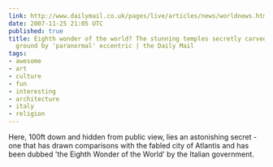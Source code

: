 ```yaml
---
link: http://www.dailymail.co.uk/pages/live/articles/news/worldnews.html?in_article_id=495538&in_page_id=1811
date: 2007-11-25 21:05 UTC
published: true
title: Eighth wonder of the world? The stunning temples secretly carved out below
  ground by 'paranormal' eccentric | the Daily Mail
tags:
- awesome
- art
- culture
- fun
- interesting
- architecture
- italy
- religion
---
```


Here, 100ft down and hidden from public view, lies an astonishing secret - one that has drawn comparisons with the fabled city of Atlantis and has been dubbed 'the Eighth Wonder of the World' by the Italian government.
